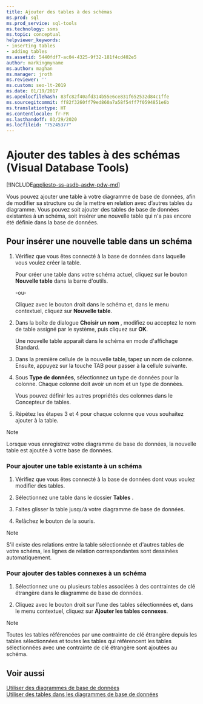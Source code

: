 ```yaml
---
title: Ajouter des tables à des schémas
ms.prod: sql
ms.prod_service: sql-tools
ms.technology: ssms
ms.topic: conceptual
helpviewer_keywords:
- inserting tables
- adding tables
ms.assetid: 5440fdf7-ac04-4325-9f32-181f4cd402e5
author: markingmyname
ms.author: maghan
ms.manager: jroth
ms.reviewer: ''
ms.custom: seo-lt-2019
ms.date: 01/19/2017
ms.openlocfilehash: 83fc82f40afd314b55e6ce831f652532d84c1ffe
ms.sourcegitcommit: ff82f3260ff79ed860a7a58f54ff7f0594851e6b
ms.translationtype: HT
ms.contentlocale: fr-FR
ms.lasthandoff: 03/29/2020
ms.locfileid: "75245377"
---
```

# <a name="add-tables-to-diagrams-visual-database-tools"></a>Ajouter des tables à des schémas (Visual Database Tools)

[!INCLUDE[appliesto-ss-asdb-asdw-pdw-md](../../includes/appliesto-ss-asdb-asdw-pdw-md.md)]

Vous pouvez ajouter une table à votre diagramme de base de données, afin de modifier sa structure ou de la mettre en relation avec d’autres tables du diagramme. Vous pouvez soit ajouter des tables de base de données existantes à un schéma, soit insérer une nouvelle table qui n'a pas encore été définie dans la base de données.
  
## <a name="to-insert-a-new-table-into-a-diagram"></a>Pour insérer une nouvelle table dans un schéma

1. Vérifiez que vous êtes connecté à la base de données dans laquelle vous voulez créer la table.

   Pour créer une table dans votre schéma actuel, cliquez sur le bouton **Nouvelle table** dans la barre d'outils.

   -ou-  

   Cliquez avec le bouton droit dans le schéma et, dans le menu contextuel, cliquez sur **Nouvelle table**.

2. Dans la boîte de dialogue **Choisir un nom** , modifiez ou acceptez le nom de table assigné par le système, puis cliquez sur **OK**.

   Une nouvelle table apparaît dans le schéma en mode d'affichage Standard.

3. Dans la première cellule de la nouvelle table, tapez un nom de colonne. Ensuite, appuyez sur la touche TAB pour passer à la cellule suivante.

4. Sous **Type de données**, sélectionnez un type de données pour la colonne. Chaque colonne doit avoir un nom et un type de données.

   Vous pouvez définir les autres propriétés des colonnes dans le Concepteur de tables.

5. Répétez les étapes 3 et 4 pour chaque colonne que vous souhaitez ajouter à la table.

> [!NOTE]
> Lorsque vous enregistrez votre diagramme de base de données, la nouvelle table est ajoutée à votre base de données.

### <a name="to-add-an-existing-table-to-a-diagram"></a>Pour ajouter une table existante à un schéma

1. Vérifiez que vous êtes connecté à la base de données dont vous voulez modifier des tables.

2. Sélectionnez une table dans le dossier **Tables** .

3. Faites glisser la table jusqu’à votre diagramme de base de données.

4. Relâchez le bouton de la souris.

> [!NOTE]
> S'il existe des relations entre la table sélectionnée et d'autres tables de votre schéma, les lignes de relation correspondantes sont dessinées automatiquement.

### <a name="to-add-related-tables-to-a-diagram"></a>Pour ajouter des tables connexes à un schéma  

1. Sélectionnez une ou plusieurs tables associées à des contraintes de clé étrangère dans le diagramme de base de données.  

2. Cliquez avec le bouton droit sur l’une des tables sélectionnées et, dans le menu contextuel, cliquez sur **Ajouter les tables connexes**.  

> [!NOTE]
> Toutes les tables référencées par une contrainte de clé étrangère depuis les tables sélectionnées et toutes les tables qui référencent les tables sélectionnées avec une contrainte de clé étrangère sont ajoutées au schéma.  

## <a name="see-also"></a>Voir aussi

[Utiliser des diagrammes de base de données](../../ssms/visual-db-tools/work-with-database-diagrams-visual-database-tools.md)  
[Utiliser des tables dans les diagrammes de base de données](../../ssms/visual-db-tools/work-with-tables-in-database-diagram-visual-database-tools.md)